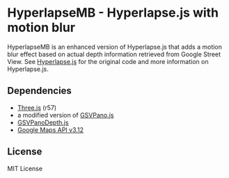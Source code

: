 # HyperlapseMB - Hyperlapse.js with motion blur

HyperlapseMB is an enhanced version of Hyperlapse.js that adds a motion blur effect based on actual depth information retrieved from Google Street View. See [Hyperlapse.js](https://github.com/TeehanLax/Hyperlapse.js) for the original code and more information on Hyperlapse.js.

## Dependencies

- [Three.js](https://github.com/mrdoob/three.js) (r57)
- a modified version of [GSVPano.js](https://github.com/pnitsch/GSVPano.js)
- [GSVPanoDepth.js](https://github.com/proog128/GSVPanoDepth.js)
- [Google Maps API v3.12](https://developers.google.com/maps/documentation/javascript/3.exp/reference)

## License

MIT License
